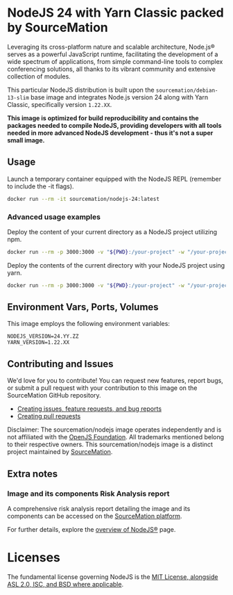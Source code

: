 # NodeJS 24 with Yarn Classic packed by SourceMation

Leveraging its cross-platform nature and scalable architecture, Node.js® serves
as a powerful JavaScript runtime, facilitating the development of a wide
spectrum of applications, from simple command-line tools to complex
conferencing solutions, all thanks to its vibrant community and extensive
collection of modules.


This particular NodeJS distribution is built upon the
`sourcemation/debian-13-slim` base image and integrates Node.js version 24
along with Yarn Classic, specifically version `1.22.XX`.


**This image is optimized for build reproducibility and contains the packages
needed to compile NodeJS, providing developers with all tools needed in more advanced
NodeJS development - thus it's not a super small image.**

## Usage

Launch a temporary container equipped with the NodeJS REPL (remember to include the -it flags).

```bash
docker run --rm -it sourcemation/nodejs-24:latest
```

### Advanced usage examples

Deploy the content of your current directory as a NodeJS project utilizing npm.

```bash
docker run --rm -p 3000:3000 -v "${PWD}:/your-project" -w "/your-project" -it sourcemation/nodejs-24:latest npm run start
```

Deploy the contents of the current directory with your NodeJS project using
yarn.

```bash
docker run --rm -p 3000:3000 -v "${PWD}:/your-project" -w "/your-project" -it sourcemation/nodejs-24:latest yarn start
```

## Environment Vars, Ports, Volumes

This image employs the following environment variables:

```
NODEJS_VERSION=24.YY.ZZ
YARN_VERSION=1.22.XX
```

## Contributing and Issues

We'd love for you to contribute! You can request new features, report bugs, or
submit a pull request with your contribution to this image on the SourceMation
GitHub repository.

- [Creating issues, feature requests, and bug reports](https://github.com/SourceMation/images/issues/new/choose)
- [Creating pull requests](https://github.com/SourceMation/images/compare)

Disclaimer: The sourcemation/nodejs image operates independently and is not
affiliated with the [OpenJS Foundation](https://openjsf.org/). All trademarks
mentioned belong to their respective owners. This sourcemation/nodejs image is
a distinct project maintained by [SourceMation](https://sourcemation.com).

## Extra notes
### Image and its components Risk Analysis report

A comprehensive risk analysis report detailing the image and its components can
be accessed on the [SourceMation platform](https://www.sourcemation.com/).


For further details, explore the [overview of NodeJS®](https://nodejs.org/)
page.

# Licenses

The fundamental license governing NodeJS is the [MIT License, alongside ASL
2.0, ISC, and BSD where
applicable](https://github.com/nodejs/node/blob/main/LICENSE).
